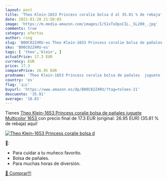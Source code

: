 ```yaml
---
layout: post
title: 'Theo Klein-1653 Princess coralie bolsa d al 35.81 % de rebaja'
date: 2021-01-20 21:50:03
image: 'https://m.media-amazon.com/images/I/51xTxOpsCIL._SL200_.jpg'
comments: true
category: ofertas
author: ring
slug: 'B00C02Z4RU-es Theo Klein-1653 Princess coralie bolsa de pañales juguete...'
sku: 'B00C02Z4RU-es'
tags: [ 'theo','klein', ]
actualPrice: 17.3 EUR
currency: EUR
price: 17.3
comparePrice: 26.95 EUR
prodname: 'Theo Klein-1653 Princess coralie bolsa de pañales  juguete  Multicolor  1653 '
country: 'es'
flag: '🇪🇸'
buyurl: 'https://www.amazon.es/dp/B00C02Z4RU/?tag=tolees-21'
descuento: '35.81'
average: '18.81'
---
```


Tienes [Theo Klein-1653 Princess coralie bolsa de pañales  juguete  Multicolor  1653 ](https://www.amazon.es/dp/B00C02Z4RU/?tag=tolees-21) con precio final de  17.3 EUR (original: 26.95 EUR) (35.81 %  de rebaja) aqui!

[![Theo Klein-1653 Princess coralie bolsa d](https://m.media-amazon.com/images/I/51xTxOpsCIL._SL200_.jpg)](https://www.amazon.es/dp/B00C02Z4RU/?tag=tolees-21)

🔎:

- Para cuidar a tu muñeco favorito.
- Bolsa de pañales.
- Para muchas horas de diversión.

[🛒 Comprar!!!](https://www.amazon.es/dp/B00C02Z4RU/?tag=tolees-21)
